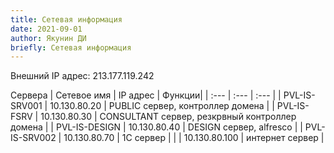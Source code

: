 ```yaml
---
title: Сетевая информация
date: 2021-09-01
author: Якунин ДИ
briefly: Сетевая информация
---
```


Внешний IP адрес: 213.177.119.242

Сервера
| Сетевое имя | IP адрес | Функции|
| :--- | :--- | :--- |
| PVL-IS-SRV001 | 10.130.80.20 | PUBLIC сервер, контроллер домена |
| PVL-IS-FSRV   | 10.130.80.30 | CONSULTANT сервер, резкрвный контроллер домена |
| PVL-IS-DESIGN | 10.130.80.40 | DESIGN сервер, alfresco |
| PVL-IS-SRV002 | 10.130.80.70 | 1С сервер |
|  | 10.130.80.100 | интернет сервер |
